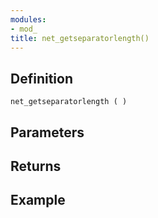 ```yaml
---
modules:
- mod_
title: net_getseparatorlength()
---
```


## Definition

    net_getseparatorlength ( )

## Parameters

## Returns

## Example

```
```

